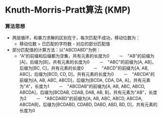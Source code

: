 # Knuth-Morris-Pratt算法 (KMP)

### 算法思想
* 两层循环，和暴力求解的区别在于，每次匹配不成功，移动位数为：
    - 移动位数 = 已匹配的字符数 - 对应的部分匹配值
* 部分匹配值的计算方法：以"ABCDABD"为例：
    - "A"的前缀和后缀都为空集，共有元素的长度为0
　　－　"AB"的前缀为[A]，后缀为[B]，共有元素的长度为0
　　－　"ABC"的前缀为[A, AB]，后缀为[BC, C]，共有元素的长度0
　　－　"ABCD"的前缀为[A, AB, ABC]，后缀为[BCD, CD, D]，共有元素的长度为0
　　－　"ABCDA"的前缀为[A, AB, ABC, ABCD]，后缀为[BCDA, CDA, DA, A]，共有元素为"A"，长度为1
　　－　"ABCDAB"的前缀为[A, AB, ABC, ABCD, ABCDA]，后缀为[BCDAB, CDAB, DAB, AB, B]，共有元素为"AB"，长度为2
　　－　"ABCDABD"的前缀为[A, AB, ABC, ABCD, ABCDA, ABCDAB]，后缀为[BCDABD, CDABD, DABD, ABD, BD, D]，共有元素的长度为0





















